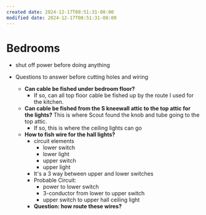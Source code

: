 ```yaml
---
created date: 2024-12-17T08:51:31-08:00
modified date: 2024-12-17T08:51:31-08:00
---
```

# Bedrooms
- shut off power before doing anything

- Questions to answer before cutting holes and wiring
	- **Can cable be fished under bedroom floor?**
		- If so, can all top floor cable be fished up by the route I used for the kitchen.
	- **Can cable be fished from the S kneewall attic to the top attic for the lights?**  This is where Scout found the knob and tube going to the top attic.
		- If so, this is where the ceiling lights can go
	- **How to fish wire for the hall lights?**
		- circuit elements
			- lower switch
			- lower light
			- upper switch
			- upper light
		- It's a 3 way between upper and lower switches
		- Probable Circuit: 
			- power to lower switch
			- 3-conductor from lower to upper switch
			- upper switch to upper hall ceiling light
		- **Question: how route these wires?**